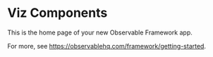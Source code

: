 # Viz Components

This is the home page of your new Observable Framework app.

For more, see <https://observablehq.com/framework/getting-started>.
